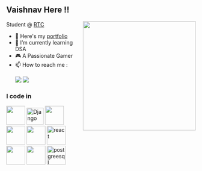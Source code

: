 ## Vaishnav Here !!
Student @ [RTC](https://rathinamtechnicalcampus.com/)
<img align="right" width="300" height="290" src="https://user-images.githubusercontent.com/74038190/235224431-e8c8c12e-6826-47f1-89fb-2ddad83b3abf.gif">
- 🔭 Here's my [portfolio](..)                                                 
- 🌱 I’m currently learning DSA
- 🎮 A Passionate Gamer
- 📫 How to reach me :
<br /><br /> [<img src="https://img.shields.io/badge/Instagram-DD2A7B?style=for-the-badge&logo=instagram&logoColor=white" />](https://www.instagram.com/vaishnav.exe?igsh=a3k1djBvN2htY3pr) [<img src="https://img.shields.io/badge/LinkedIn-0077B5?style=for-the-badge&logo=linkedin&logoColor=white" />](https://www.linkedin.com/in/dev-vaishnav/)



### I code in
<img height="50" width="50" src="https://img.icons8.com/color/48/000000/python.png" /> <img width="45" height="45" src="https://img.icons8.com/external-tal-revivo-shadow-tal-revivo/50/external-django-a-high-level-python-web-framework-that-encourages-rapid-development-logo-shadow-tal-revivo.png" alt="Django"/> <img height="50" width="50" src="https://img.icons8.com/color/48/000000/c-programming.png" /> <img height="50" width="50" src="https://img.icons8.com/color/48/000000/java-coffee-cup-logo.png" /> <img height="50" width="50" src="https://img.icons8.com/color/48/000000/javascript.png"/> <img width="50" height="50" src="https://img.icons8.com/plasticine/100/react.png" alt="react"/><img height="50" width="50" src="https://img.icons8.com/color/48/000000/html-5.png" /> <img height="50" width="50" src="https://img.icons8.com/color/48/000000/css3.png" />  <img height="50" width="50" src="https://img.icons8.com/color/48/postgreesql.png" alt="postgreesql"/> 

